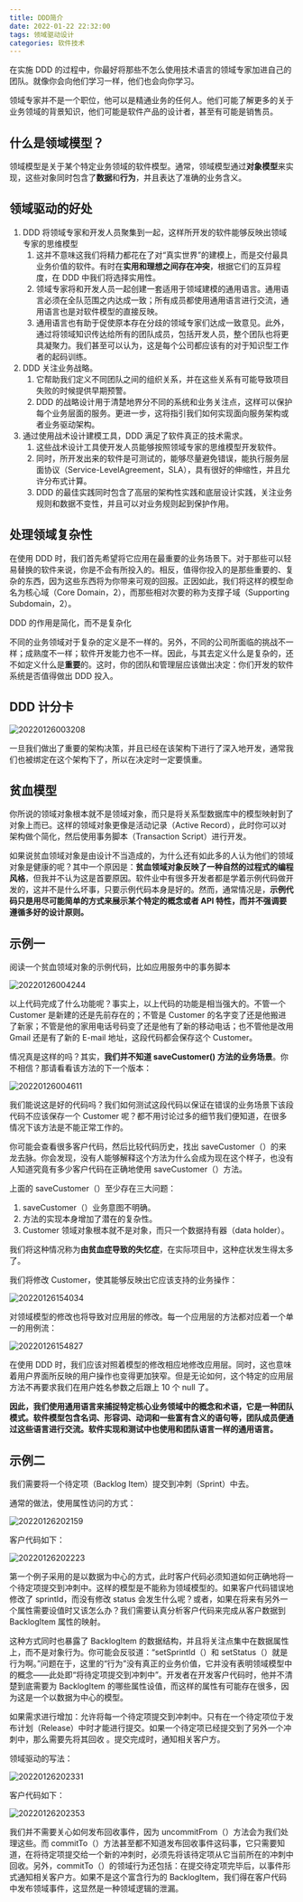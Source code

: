 ```yaml
---
title: DDD简介
date: 2022-01-22 22:32:00
tags: 领域驱动设计
categories: 软件技术
---
```


在实施 DDD 的过程中，你最好将那些不怎么使用技术语言的领域专家加进自己的团队。就像你会向他们学习一样，他们也会向你学习。

领域专家并不是一个职位，他可以是精通业务的任何人。他们可能了解更多的关于业务领域的背景知识，他们可能是软件产品的设计者，甚至有可能是销售员。

## 什么是领域模型？

领域模型是关于某个特定业务领域的软件模型。通常，领域模型通过**对象模型**来实现，这些对象同时包含了**数据**和**行为**，并且表达了准确的业务含义。

## 领域驱动的好处

1. DDD 将领域专家和开发人员聚集到一起，这样所开发的软件能够反映出领域专家的思维模型
   1. 这并不意味这我们将精力都花在了对“真实世界”的建模上，而是交付最具业务价值的软件。有时在**实用和理想之间存在冲突**，根据它们的互异程度，在 DDD 中我们将选择实用性。
   2. 领域专家将和开发人员一起创建一套适用于领域建模的通用语言。通用语言必须在全队范围之内达成一致；所有成员都使用通用语言进行交流，通用语言也是对软件模型的直接反映。
   3. 通用语言也有助于促使原本存在分歧的领域专家们达成一致意见。此外，通过将领域知识传达给所有的团队成员，包括开发人员，整个团队也将更具凝聚力。我们甚至可以认为，这是每个公司都应该有的对于知识型工作者的起码训练。
2. DDD 关注业务战略。
   1. 它帮助我们定义不同团队之间的组织关系，并在这些关系有可能导致项目失败的时候提供早期预警。
   2. DDD 的战略设计用于清楚地界分不同的系统和业务关注点，这样可以保护每个业务层面的服务。更进一步，这将指引我们如何实现面向服务架构或者业务驱动架构。
3. 通过使用战术设计建模工具，DDD 满足了软件真正的技术需求。
   1. 这些战术设计工具使开发人员能够按照领域专家的思维模型开发软件。
   2. 同时，所开发出来的软件是可测试的，能够尽量避免错误，能执行服务层面协议（Service-LevelAgreement，SLA），具有很好的伸缩性，并且允许分布式计算。
   3. DDD 的最佳实践同时包含了高层的架构性实践和底层设计实践，关注业务规则和数据不变性，并且可以对业务规则起到保护作用。

## 处理领域复杂性

在使用 DDD 时，我们首先希望将它应用在最重要的业务场景下。对于那些可以轻易替换的软件来说，你是不会有所投入的。相反，值得你投入的是那些重要的、复杂的东西，因为这些东西将为你带来可观的回报。正因如此，我们将这样的模型命名为核心域（Core Domain，2），而那些相对次要的称为支撑子域（Supporting Subdomain，2）。

DDD 的作用是简化，而不是复杂化

不同的业务领域对于复杂的定义是不一样的。另外，不同的公司所面临的挑战不一样；成熟度不一样；软件开发能力也不一样。因此，与其去定义什么是复杂的，还不如定义什么是**重要**的。这时，你的团队和管理层应该做出决定：你们开发的软件系统是否值得做出 DDD 投入。

## DDD 计分卡

![20220126003208](https://cdn.jsdelivr.net/gh/goldsubmarine/cdn@master/blog/20220126003208.png)

一旦我们做出了重要的架构决策，并且已经在该架构下进行了深入地开发，通常我们也被绑定在这个架构下了，所以在决定时一定要慎重。

## 贫血模型

你所说的领域对象根本就不是领域对象，而只是将关系型数据库中的模型映射到了对象上而已。这样的领域对象更像是活动记录（Active Record），此时你可以对架构做个简化，然后使用事务脚本（Transaction Script）进行开发。

如果说贫血领域对象是由设计不当造成的，为什么还有如此多的人认为他们的领域对象是健康的呢？其中一个原因是：**贫血领域对象反映了一种自然的过程式的编程风格**，但我并不认为这是首要原因。软件业中有很多开发者都是学着示例代码做开发的，这并不是什么坏事，只要示例代码本身是好的。然而，通常情况是，**示例代码只是用尽可能简单的方式来展示某个特定的概念或者 API 特性，而并不强调要遵循多好的设计原则。**

## 示例一

阅读一个贫血领域对象的示例代码，比如应用服务中的事务脚本

![20220126004244](https://cdn.jsdelivr.net/gh/goldsubmarine/cdn@master/blog/20220126004244.png)

以上代码完成了什么功能呢？事实上，以上代码的功能是相当强大的。不管一个 Customer 是新建的还是先前存在的；不管是 Customer 的名字变了还是他搬进了新家；不管是他的家用电话号码变了还是他有了新的移动电话；也不管他是改用 Gmail 还是有了新的 E-mail 地址，这段代码都会保存这个 Customer。

情况真是这样的吗？其实，**我们并不知道 saveCustomer() 方法的业务场景**。你不相信？那请看看该方法的下一个版本：

![20220126004611](https://cdn.jsdelivr.net/gh/goldsubmarine/cdn@master/blog/20220126004611.png)

我们能说这是好的代码吗？我们如何测试这段代码以保证在错误的业务场景下该段代码不应该保存一个 Customer 呢？都不用讨论过多的细节我们便知道，在很多情况下该方法是不能正常工作的。

你可能会查看很多客户代码，然后比较代码历史，找出 saveCustomer（）的来龙去脉。你会发现，没有人能够解释这个方法为什么会成为现在这个样子，也没有人知道究竟有多少客户代码在正确地使用 saveCustomer（）方法。

上面的 saveCustomer（）至少存在三大问题：

1. saveCustomer（）业务意图不明确。
2. 方法的实现本身增加了潜在的复杂性。
3. Customer 领域对象根本就不是对象，而只一个数据持有器（data holder）。

我们将这种情况称为**由贫血症导致的失忆症**，在实际项目中，这种症状发生得太多了。

我们将修改 Customer，使其能够反映出它应该支持的业务操作：

![20220126154034](https://cdn.jsdelivr.net/gh/goldsubmarine/cdn@master/blog/20220126154034.png)

对领域模型的修改也将导致对应用层的修改。每一个应用层的方法都对应着一个单一的用例流：

![20220126154827](https://cdn.jsdelivr.net/gh/goldsubmarine/cdn@master/blog/20220126154827.png)

在使用 DDD 时，我们应该对照着模型的修改相应地修改应用层。同时，这也意味着用户界面所反映的用户操作也变得更加狭窄。但是无论如何，这个特定的应用层方法不再要求我们在用户姓名参数之后跟上 10 个 null 了。

**因此，我们使用通用语言来捕捉特定核心业务领域中的概念和术语，它是一种团队模式。软件模型包含名词、形容词、动词和一些富有含义的语句等，团队成员便通过这些语言进行交流。软件实现和测试中也使用和团队语言一样的通用语言。**

## 示例二

我们需要将一个待定项（Backlog Item）提交到冲刺（Sprint）中去。

通常的做法，使用属性访问的方式：

![20220126202159](https://cdn.jsdelivr.net/gh/goldsubmarine/cdn@master/blog/20220126202159.png)

客户代码如下：

![20220126202223](https://cdn.jsdelivr.net/gh/goldsubmarine/cdn@master/blog/20220126202223.png)

第一个例子采用的是以数据为中心的方式，此时客户代码必须知道如何正确地将一个待定项提交到冲刺中。这样的模型是不能称为领域模型的。如果客户代码错误地修改了 sprintId，而没有修改 status 会发生什么呢？或者，如果在将来有另外一个属性需要设值时又该怎么办？我们需要认真分析客户代码来完成从客户数据到 BacklogItem 属性的映射。

这种方式同时也暴露了 BacklogItem 的数据结构，并且将关注点集中在数据属性上，而不是对象行为。你可能会反驳道：“setSprintId（）和 setStatus（）就是行为啊。”问题在于，这里的“行为”没有真正的业务价值，它并没有表明领域模型中的概念——此处即“将待定项提交到冲刺中”。开发者在开发客户代码时，他并不清楚到底需要为 BacklogItem 的哪些属性设值，而这样的属性有可能存在很多，因为这是一个以数据为中心的模型。

如果需求进行增加：允许将每一个待定项提交到冲刺中。只有在一个待定项位于发布计划（Release）中时才能进行提交。如果一个待定项已经提交到了另外一个冲刺中，那么需要先将其回收 。提交完成时，通知相关客户方。

领域驱动的写法：

![20220126202331](https://cdn.jsdelivr.net/gh/goldsubmarine/cdn@master/blog/20220126202331.png)

客户代码如下：

![20220126202353](https://cdn.jsdelivr.net/gh/goldsubmarine/cdn@master/blog/20220126202353.png)

我们并不需要关心如何发布回收事件，因为 uncommitFrom（）方法会为我们处理这些。而 commitTo（）方法甚至都不知道发布回收事件这码事，它只需要知道，在将待定项提交给一个新的冲刺时，必须先将该待定项从它当前所在的冲刺中回收。另外，commitTo（）的领域行为还包括：在提交待定项完毕后，以事件形式通知相关客户方。如果不是这个富含行为的 BacklogItem，我们得在客户代码中发布领域事件，这显然是一种领域逻辑的泄漏。
